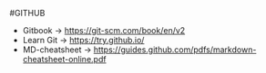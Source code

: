 #GITHUB
- Gitbook -> https://git-scm.com/book/en/v2
- Learn Git -> https://try.github.io/
- MD-cheatsheet -> https://guides.github.com/pdfs/markdown-cheatsheet-online.pdf
